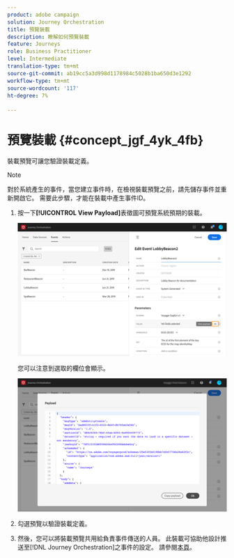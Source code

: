 ```yaml
---
product: adobe campaign
solution: Journey Orchestration
title: 預覽裝載
description: 瞭解如何預覽裝載
feature: Journeys
role: Business Practitioner
level: Intermediate
translation-type: tm+mt
source-git-commit: ab19cc5a3d998d1178984c5028b1ba650d3e1292
workflow-type: tm+mt
source-wordcount: '117'
ht-degree: 7%

---
```




# 預覽裝載 {#concept_jgf_4yk_4fb}

裝載預覽可讓您驗證裝載定義。

>[!NOTE]
>
>對於系統產生的事件，當您建立事件時，在檢視裝載預覽之前，請先儲存事件並重新開啟它。 需要此步驟，才能在裝載中產生事件ID。

1. 按一下&#x200B;**[!UICONTROL View Payload]**&#x200B;表徵圖可預覽系統預期的裝載。

   ![](../assets/journey13.png)

   您可以注意到選取的欄位會顯示。

   ![](../assets/journey14.png)

1. 勾選預覽以驗證裝載定義。

1. 然後，您可以將裝載預覽共用給負責事件傳送的人員。 此裝載可協助他設計推送至[!DNL Journey Orchestration]之事件的設定。 請參閱[本頁](../event/additional-steps-to-send-events-to-journey-orchestration.md)。
